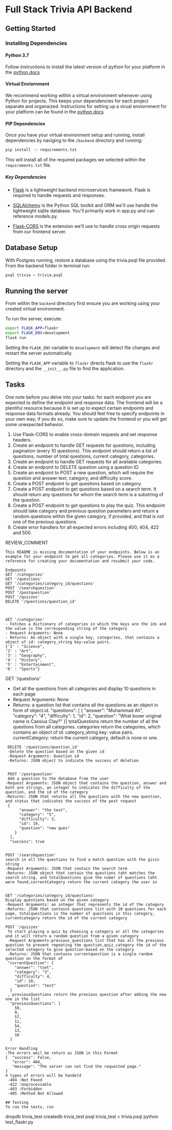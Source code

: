 # Full Stack Trivia API Backend

## Getting Started

### Installing Dependencies

#### Python 3.7

Follow instructions to install the latest version of python for your platform in the [python docs](https://docs.python.org/3/using/unix.html#getting-and-installing-the-latest-version-of-python)

#### Virtual Enviornment

We recommend working within a virtual environment whenever using Python for projects. This keeps your dependencies for each project separate and organaized. Instructions for setting up a virual enviornment for your platform can be found in the [python docs](https://packaging.python.org/guides/installing-using-pip-and-virtual-environments/)

#### PIP Dependencies

Once you have your virtual environment setup and running, install dependencies by naviging to the `/backend` directory and running:

```bash
pip install -r requirements.txt
```

This will install all of the required packages we selected within the `requirements.txt` file.

##### Key Dependencies

- [Flask](http://flask.pocoo.org/)  is a lightweight backend microservices framework. Flask is required to handle requests and responses.

- [SQLAlchemy](https://www.sqlalchemy.org/) is the Python SQL toolkit and ORM we'll use handle the lightweight sqlite database. You'll primarily work in app.py and can reference models.py. 

- [Flask-CORS](https://flask-cors.readthedocs.io/en/latest/#) is the extension we'll use to handle cross origin requests from our frontend server. 

## Database Setup
With Postgres running, restore a database using the trivia.psql file provided. From the backend folder in terminal run:
```bash
psql trivia < trivia.psql
```

## Running the server

From within the `backend` directory first ensure you are working using your created virtual environment.

To run the server, execute:

```bash
export FLASK_APP=flaskr
export FLASK_ENV=development
flask run
```

Setting the `FLASK_ENV` variable to `development` will detect file changes and restart the server automatically.

Setting the `FLASK_APP` variable to `flaskr` directs flask to use the `flaskr` directory and the `__init__.py` file to find the application. 

## Tasks

One note before you delve into your tasks: for each endpoint you are expected to define the endpoint and response data. The frontend will be a plentiful resource because it is set up to expect certain endpoints and response data formats already. You should feel free to specify endpoints in your own way; if you do so, make sure to update the frontend or you will get some unexpected behavior. 

1. Use Flask-CORS to enable cross-domain requests and set response headers. 
2. Create an endpoint to handle GET requests for questions, including pagination (every 10 questions). This endpoint should return a list of questions, number of total questions, current category, categories. 
3. Create an endpoint to handle GET requests for all available categories. 
4. Create an endpoint to DELETE question using a question ID. 
5. Create an endpoint to POST a new question, which will require the question and answer text, category, and difficulty score. 
6. Create a POST endpoint to get questions based on category. 
7. Create a POST endpoint to get questions based on a search term. It should return any questions for whom the search term is a substring of the question. 
8. Create a POST endpoint to get questions to play the quiz. This endpoint should take category and previous question parameters and return a random questions within the given category, if provided, and that is not one of the previous questions. 
9. Create error handlers for all expected errors including 400, 404, 422 and 500. 

REVIEW_COMMENT
```
This README is missing documentation of your endpoints. Below is an example for your endpoint to get all categories. Please use it as a reference for creating your documentation and resubmit your code. 

Endpoints
GET '/categories'
GET '/questions'
GET '/categories/category_id/questions'
POST '/searshquestion' 
POST '/postquestion'
POST '/quizzes'
DELETE '/questions/question_id'



GET '/categories'
- Fetches a dictionary of categories in which the keys are the ids and the value is the corresponding string of the category
- Request Arguments: None
- Returns: An object with a single key, categories, that contains a object of id: category_string key:value pairs. 
{'1' : "Science",
'2' : "Art",
'3' : "Geography",
'4' : "History",
'5' : "Entertainment",
'6' : "Sports"}

```
GET '/questions'
- Get all the questions from all categories and display 10 questions in each page 
- Request Arguments: None
- Returns: a question list that contains all the questions as an object in form of object.id.
"questions": [
    {
      "answer": "Muhammad Ali",
      "category": "4",
      "difficulty": 1,
      "id": 2,
      "question": "What boxer original name is Cassius Clay?"
    }]
 totalQuestions return the number of all the questions from all categories.
 categories return the categories, which contains an object of id: category_string key: value pairs. 
 currentCategory: return the current category, default is none or one.

```
 DELETE '/questions/question_id'
 -Delete the question based on the given id 
 -Request Arguments: Question id 
 -Returns: JSON object to indicate the success of deletion
 

 POST '/postquestion'
 Add a question to the database from the user 
-Request Arguments: JSON object that contains the question, answer and both are strings, an integer to indicates the difficulty of the question, and the id of the category
-Returns: JSON that returns all the questions with the new question, and status that indicates the success of the post request
 {
      "answer": "the test",
      "category": "5",
      "difficulty": 3,
      "id": 19,
      "question": "new ques"
    }
  ],
  "success": true


POST '/searshquestion' 
search in all the questions to find a match question with the givin string 
-Request Arguments: JSON that contain the search term
-Returns: JSON object that contain the questions taht matches the search string, and totalQuestions give the nuber of questions taht were found,currentCategory return the current category the user in


GET '/categories/category_id/questions'
Display questions based on the given category
-Request Arguments: an integer that represents the id of the category
-Returns: JSON that contains questions list with 10 questions for each page, totalquestions is the number of questions in this category, currentcategory return the id of the current category

POST '/quizzes'
 To start playing a quiz by choosing a category or all the categories  and it will return a random question from a given category
 -Request Arguments:previous_questions list that has all the previous question to prevent repeating the question,quiz_category the id of the selected category to give question-based on the category
 -Returns: JSON that contains currentquestion is a single random question on the format of 
 "currentQuestion": {
    "answer": "tset",
    "category": "3",
    "difficulty": 4,
    "id": 10,
    "question": "test"
  }
 , previousQuestions return the previous question after adding the new one in the list 
  "previousQuestions": [
    59,
    9,
    57,
    11,
    54,
    13,
    10
  ]

Error Handling 
-The errors weil be return as JSON in this Format 
{  "success": False, 
   "error": 404,
   "message": "The server can not find the requested page."
}
4 types of errors will be handeld 
 -404 :Not Found
 -422 :Unprocessable
 -403 :Forbidden
 -405 :Method Not Allowed

## Testing
To run the tests, run
```
dropdb trivia_test
createdb trivia_test
psql trivia_test < trivia.psql
python test_flaskr.py
```